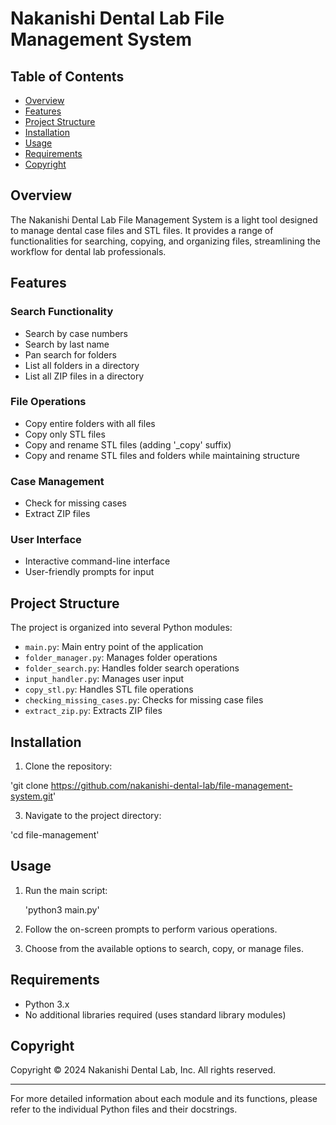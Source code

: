 # Nakanishi Dental Lab File Management System

## Table of Contents
- [Overview](#overview)
- [Features](#features)
- [Project Structure](#project-structure)
- [Installation](#installation)
- [Usage](#usage)
- [Requirements](#requirements)
- [Copyright](#copyright)

## Overview

The Nakanishi Dental Lab File Management System is a light tool designed to manage dental case files and STL files. It provides a range of functionalities for searching, copying, and organizing files, streamlining the workflow for dental lab professionals.

## Features

### Search Functionality
- Search by case numbers
- Search by last name
- Pan search for folders
- List all folders in a directory
- List all ZIP files in a directory

### File Operations
- Copy entire folders with all files
- Copy only STL files
- Copy and rename STL files (adding '_copy' suffix)
- Copy and rename STL files and folders while maintaining structure

### Case Management
- Check for missing cases
- Extract ZIP files

### User Interface
- Interactive command-line interface
- User-friendly prompts for input

## Project Structure

The project is organized into several Python modules:

- `main.py`: Main entry point of the application
- `folder_manager.py`: Manages folder operations
- `folder_search.py`: Handles folder search operations
- `input_handler.py`: Manages user input
- `copy_stl.py`: Handles STL file operations
- `checking_missing_cases.py`: Checks for missing case files
- `extract_zip.py`: Extracts ZIP files

## Installation

1. Clone the repository:

  'git clone https://github.com/nakanishi-dental-lab/file-management-system.git'

3. Navigate to the project directory:

  'cd file-management'

## Usage

1. Run the main script:

   'python3 main.py'

3. Follow the on-screen prompts to perform various operations.
4. Choose from the available options to search, copy, or manage files.

## Requirements

- Python 3.x
- No additional libraries required (uses standard library modules)

## Copyright

Copyright © 2024 Nakanishi Dental Lab, Inc. All rights reserved.

---

For more detailed information about each module and its functions, please refer to the individual Python files and their docstrings.
